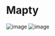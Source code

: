 # Mapty
![image](https://user-images.githubusercontent.com/93324684/173568119-4a881270-1140-4d8a-8c1a-5ab1e4bf2997.png)
![image](https://user-images.githubusercontent.com/93324684/173568531-0888a039-3f9c-4bbf-a62a-67539c7c3d66.png)

